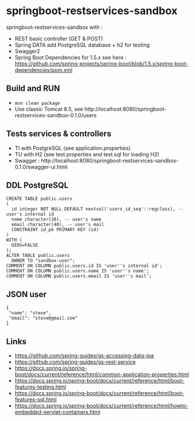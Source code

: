 # springboot-restservices-sandbox

springboot-restservices-sandbox with :

 - REST basic controller (GET & POST)
 - Spring DATA add PostgreSQL database + h2 for testing
 - Swagger2
 - Spring Boot Dependencies for 1.5.x see here : https://github.com/spring-projects/spring-boot/blob/1.5.x/spring-boot-dependencies/pom.xml
 
## Build and RUN

 - `mvn clean package`
 - Use classic Tomcat 8.5, see http://localhost:8080/springboot-restservices-sandbox-0.1.0/users
 
## Tests services & controllers

 - TI with PostgreSQL (see application.properties)
 - TU with H2 (see test.properties and test.sql for loading H2)
 - Swagger : http://localhost:8080/springboot-restservices-sandbox-0.1.0/swagger-ui.html
 
## DDL PostgreSQL

```
CREATE TABLE public.users
(
  id integer NOT NULL DEFAULT nextval('users_id_seq'::regclass), -- user's internal id
  name character(20), -- user's name
  email character(40), -- user's mail
  CONSTRAINT id_pk PRIMARY KEY (id)
)
WITH (
  OIDS=FALSE
);
ALTER TABLE public.users
  OWNER TO "sandbox-user";
COMMENT ON COLUMN public.users.id IS 'user''s internal id';
COMMENT ON COLUMN public.users.name IS 'user''s name';
COMMENT ON COLUMN public.users.email IS 'user''s mail';
```

## JSON user

```
{
 "name": "steve",
 "email": "steve@gmail.com"
}
```

## Links

 - https://github.com/spring-guides/gs-accessing-data-jpa
 - https://github.com/spring-guides/gs-rest-service
 - https://docs.spring.io/spring-boot/docs/current/reference/html/common-application-properties.html
 - https://docs.spring.io/spring-boot/docs/current/reference/html/boot-features-testing.html
 - https://docs.spring.io/spring-boot/docs/current/reference/html/boot-features-sql.html
 - https://docs.spring.io/spring-boot/docs/current/reference/html/howto-embedded-servlet-containers.html
